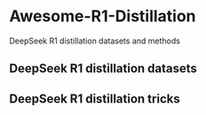 # Awesome-R1-Distillation
DeepSeek R1 distillation datasets and methods

## DeepSeek R1 distillation datasets






## DeepSeek R1 distillation tricks






